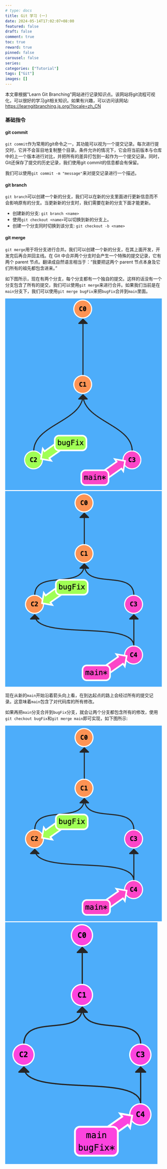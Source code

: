 ```yaml
---
# type: docs 
title: Git 学习 (一)
date: 2024-05-14T17:02:07+08:00
featured: false
draft: false
comment: true
toc: true
reward: true
pinned: false
carousel: false
series:
categories: ["Tutorial"]
tags: ["Git"]
images: []
---
```


本文章根据"Learn Git Branching"网站进行记录知识点。该网站将git流程可视化，可以很好的学习git相关知识。如果有兴趣，可以访问该网站: https://learngitbranching.js.org/?locale=zh_CN

<!--more-->

### 基础指令

#### git commit

`git commit`作为常用的git命令之一，其功能可以视为一个提交记录。每次进行提交时，它并不会盲目地复制整个目录。条件允许的情况下，它会将当前版本与仓库中的上一个版本进行对比，并把所有的差异打包到一起作为一个提交记录。同时，Git还保存了提交的历史记录，我们使用git commit的信息都会有保留。

我们可以使用`git commit -m "message"`来对提交记录进行一个描述。

#### git branch

`git branch`可以创建一个新的分支，我们可以在新的分支里面进行更新信息而不会影响原有的分支。当更新新的分支时，我们需要在新的分支下面才能更新。

- 创建新的分支: `git branch <name>`
- 使用`git checkout <name>`可以切换到新的分支上。
- 创建一个分支同时切换到该分支: `git checkout -b <name>`

#### git merge

`git merge`用于将分支进行合并。我们可以创建一个新的分支，在其上面开发，开发完后再合并回主线。在 Git 中合并两个分支时会产生一个特殊的提交记录，它有两个 parent 节点。翻译成自然语言相当于：“我要把这两个 parent 节点本身及它们所有的祖先都包含进来。”

如下图所示，现在有两个分支，每个分支都有一个独自的提交。这样的话没有一个分支包含了所有的提交，我们可以使用`git merge`来进行合并。如果我们当前是在`main`分支下，我们可以使用`git merge bugFix`来把`bugFix`合并到`main`里面。

![git_tutorial_1_1](Git/git_tutorial_1_1.png?width=300px&height=360px)![git_tutorial_1_2](Git/git_tutorial_1_2.png?width=300px&height=360px#float-end)

现在从新的`main`开始沿着箭头向上看，在到达起点的路上会经过所有的提交记录。这意味着`main`包含了对代码库的所有修改。

如果再把`main`分支合并到`bugFix`分支，就会让两个分支都包含所有的修改，使用`git checkout bugFix`和`git merge main`即可实现，如下图所示:

![git_tutorial_1_3](Git/git_tutorial_1_2.png?width=300px&height=360px)![git_tutorial_1_2](Git/git_tutorial_1_3.png?width=300px&height=360px#float-end)
